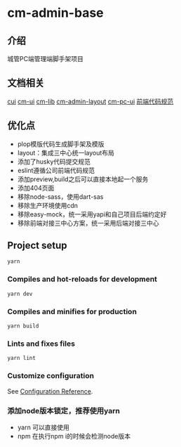 <!--
 * @Author: zhoulf
 * @FilePath: /cm-admin-base/README.md
 * @Date: 2021-12-17 17:02:20
 * @LastEditors: zhoulf
 * @LastEditTime: 2022-06-13 11:58:32
 * @Description: 
-->
# cm-admin-base

## 介绍

城管PC端管理端脚手架项目

## 文档相关
[cui](http://10.12.102.194/cui/#/zh-CN/installation)
[cm-ui](http://10.12.107.126:7301)
[cm-lib](http://10.12.107.126:7303)
[cm-admin-layout](http://10.12.107.126:7305)
[cm-pc-ui](http://10.12.107.48:8109/cmui) 
[前端代码规范](https://docs.qq.com/pdf/DTVlZWWpPTEdORXVR?)
## 优化点

- plop模版代码生成脚手架及模版
- layout：集成三中心统一layout布局
- 添加了husky代码提交规范
- eslint遵循公司前端代码规范
- 添加preview,build之后可以直接本地起一个服务
- 添加404页面
- 移除node-sass，使用dart-sas
- 移除生产环境使用cdn
- 移除easy-mock，统一采用yapi和自己项目后端约定好
- 移除前端对接三中心方案，统一采用后端对接三中心
## Project setup

```
yarn
```

### Compiles and hot-reloads for development

```
yarn dev
```

### Compiles and minifies for production

```
yarn build
```

### Lints and fixes files

```
yarn lint
```

### Customize configuration

See [Configuration Reference](https://cli.vuejs.org/config/).

### 添加node版本锁定，推荐使用yarn
- yarn 可以直接使用
- npm 在执行npm i的时候会检测node版本
